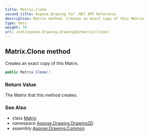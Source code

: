 ```yaml
---
title: Matrix.Clone
second_title: Aspose.Drawing for .NET API Reference
description: Matrix method. Creates an exact copy of this Matrix
type: docs
weight: 70
url: /net/aspose.drawing.drawing2d/matrix/clone/
---
```

## Matrix.Clone method

Creates an exact copy of this Matrix.

```csharp
public Matrix Clone()
```

### Return Value

The Matrix that this method creates.

### See Also

* class [Matrix](../)
* namespace [Aspose.Drawing.Drawing2D](../../matrix/)
* assembly [Aspose.Drawing.Common](../../../)


